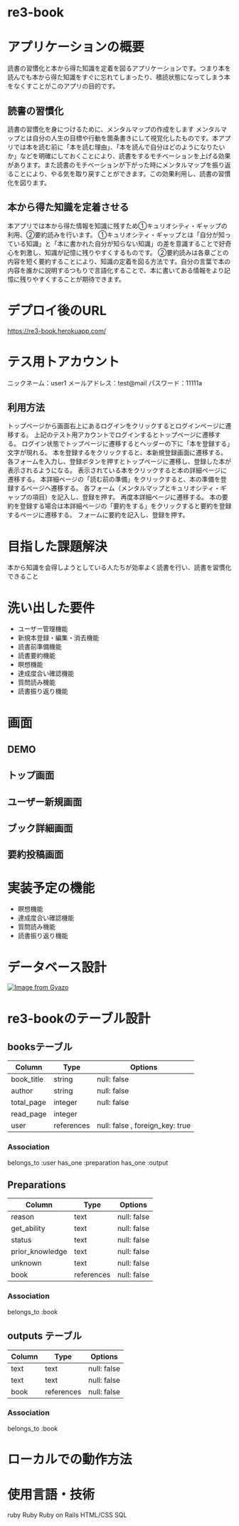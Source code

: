 # re3-book
# アプリケーションの概要
読書の習慣化と本から得た知識を定着を図るアプリケーションです。つまり本を読んでも本から得た知識をすぐに忘れてしまったり、積読状態になってしまう本をなくすことがこのアプリの目的です。

## 読書の習慣化
読書の習慣化を身につけるために、メンタルマップの作成をします
メンタルマップとは自分の人生の目標や行動を箇条書きにして視覚化したものです。本アプリでは本を読む前に「本を読む理由」、「本を読んで自分はどのようになりたいか」などを明確にしておくことにより、読書をするモチベーションを上げる効果があります。また読書のモチベーションが下がった時にメンタルマップを振り返ることにより、やる気を取り戻すことができます。この効果利用し、読書の習慣化を図ります。

## 本から得た知識を定着させる
本アプリでは本から得た情報を知識に残すため①キュリオシティ・ギャップの利用、②要約読みを行います。
①キュリオシティ・ギャップとは「自分が知っている知識」と「本に書かれた自分が知らない知識」の差を意識することで好奇心を刺激し、知識が記憶に残りやすくするものです。
②要約読みは各章ごとの内容を短く要約することにより、知識の定着を図る方法です。自分の言葉で本の内容を誰かに説明するつもりで言語化することで、本に書いてある情報をより記憶に残りやすくすることが期待できます。


# デプロイ後のURL
https://re3-book.herokuapp.com/
# テス用トアカウント
ニックネーム：user1
メールアドレス：test@mail
パスワード：11111a

## 利用方法
トップページから画面右上にあるログインをクリックするとログインページに遷移する。
上記のテスト用アカウントでログインするとトップページに遷移する。
ログイン状態でトップページに遷移するとヘッダーの下に「本を登録する」文字が現れる。
本を登録するをクリックすると、本新規登録画面に遷移する。
各フォームを入力し、登録ボタンを押すとトップページに遷移し、登録した本が表示されるようになる。
表示されている本をクリックすると本の詳細ページに遷移する。
本詳細ページの「読む前の準備」をクリックすると、本の準備を登録するページへ遷移する。
各フォーム（メンタルマップとキュリオシティ・ギャップの項目）を記入し、登録を押す。
再度本詳細ページに遷移する。
本の要約を登録する場合は本詳細ページの「要約をする」をクリックすると要約を登録するページに遷移する。
フォームに要約を記入し、登録を押す。

# 目指した課題解決
本から知識を会得しようとしている人たちが効率よく読書を行い、読書を習慣化できること
# 洗い出した要件
- ユーザー管理機能
- 新規本登録・編集・消去機能
- 読書前準備機能
- 読書要約機能
- 瞑想機能
- 達成度合い確認機能
- 質問読み機能
- 読書振り返り機能

# 画面
## DEMO

## トップ画面

## ユーザー新規画面

## ブック詳細画面

## 要約投稿画面

# 実装予定の機能
- 瞑想機能
- 達成度合い確認機能
- 質問読み機能
- 読書振り返り機能
# データベース設計
[![Image from Gyazo](https://i.gyazo.com/d219912ca6e5031748d32a207ab66f99.png)](https://gyazo.com/d219912ca6e5031748d32a207ab66f99)


# re3-bookのテーブル設計
##  booksテーブル
| Column             | Type       | Options                         |
| ------------------ | ---------- | ------------------------------- |
|book_title          | string     | null: false                     |
|author              | string     | null: false                     |
|total_page          | integer    | null: false                     |
|read_page           | integer    |                                 |
|user                | references | null: false , foreign_key: true |

### Association
belongs_to :user
has_one :preparation
has_one :output



## Preparations
| Column             | Type        | Options                  |
| ------------------ | ----------- | ------------------------ |
| reason             | text        | null: false              |
| get_ability        | text        | null: false              |
| status             | text        | null: false              |
| prior_knowledge    | text        | null: false              |
| unknown            | text        | null: false              |
| book               | references  | null: false              |

### Association
belongs_to :book


## outputs テーブル
| Column             | Type        | Options                  |
| ------------------ | ----------- | -------------------------|
| text               | text        | null: false              |
| text               | text        | null: false              |
| book               | references  | null: false              |

### Association
belongs_to :book

# ローカルでの動作方法

# 使用言語・技術
ruby
Ruby
Ruby on Rails
HTML/CSS
SQL



